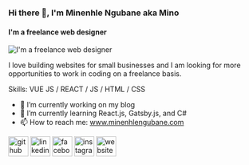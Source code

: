 ### Hi there 👋, I'm Minenhle Ngubane aka Mino
#### I'm a freelance web designer
![I'm a freelance web designer](https://arturssmirnovs.github.io/github-profile-readme-generator/images/banner.png)

I love building websites for small businesses and I am looking for more opportunities to work in coding on a freelance basis.

Skills: VUE JS / REACT / JS / HTML / CSS

- 🔭 I’m currently working on my blog 
- 🌱 I’m currently learning React.js, Gatsby.js, and C# 
- 📫 How to reach me: www.minenhlengubane.com 


[<img src='https://cdn.jsdelivr.net/npm/simple-icons@3.0.1/icons/github.svg' alt='github' height='40'>](https://github.com/Minenhle-Ngubane)  [<img src='https://cdn.jsdelivr.net/npm/simple-icons@3.0.1/icons/linkedin.svg' alt='linkedin' height='40'>](https://www.linkedin.com/in/https://www.linkedin.com/in/minenhle-ngubane-mino//)  [<img src='https://cdn.jsdelivr.net/npm/simple-icons@3.0.1/icons/facebook.svg' alt='facebook' height='40'>](https://www.facebook.com/https://www.facebook.com/groups/minenhlengubane)  [<img src='https://cdn.jsdelivr.net/npm/simple-icons@3.0.1/icons/instagram.svg' alt='instagram' height='40'>](https://www.instagram.com/https://www.instagram.com/minenhle__ngubane//)  [<img src='https://cdn.jsdelivr.net/npm/simple-icons@3.0.1/icons/icloud.svg' alt='website' height='40'>](www.minenhlengubane.com)  

